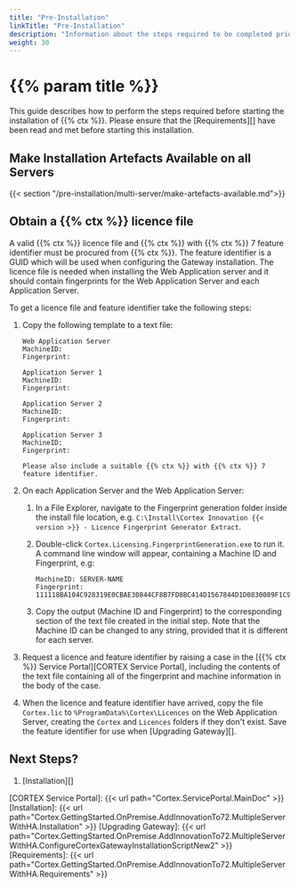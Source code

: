 ```yaml
---
title: "Pre-Installation"
linkTitle: "Pre-Installation"
description: "Information about the steps required to be completed prior to starting the installation."
weight: 30
---
```


# {{% param title %}}

This guide describes how to perform the steps required before starting the installation of {{% ctx %}}. Please ensure that the [Requirements][] have been read and met before starting this installation.

## Make Installation Artefacts Available on all Servers

{{< section "/pre-installation/multi-server/make-artefacts-available.md">}}

## Obtain a {{% ctx %}} licence file

A valid {{% ctx %}} licence file and {{% ctx %}} with {{% ctx %}} 7 feature identifier must be procured from {{% ctx %}}. The feature identifier is a GUID which will be used when configuring the Gateway installation. The licence file is needed when installing the Web Application server and it should contain fingerprints for the Web Application Server and each Application Server.

To get a licence file and feature identifier take the following steps:

1. Copy the following template to a text file:

    ```text
    Web Application Server
    MachineID: 
    Fingerprint: 

    Application Server 1
    MachineID: 
    Fingerprint: 

    Application Server 2
    MachineID: 
    Fingerprint: 

    Application Server 3
    MachineID: 
    Fingerprint: 

    Please also include a suitable {{% ctx %}} with {{% ctx %}} 7 feature identifier.
    ```

1. On each Application Server and the Web Application Server:
    1. In a File Explorer, navigate to the Fingerprint generation folder inside the install file location, e.g. `C:\Install\Cortex Innovation {{< version >}} - Licence Fingerprint Generator Extract`.
    1. Double-click `Cortex.Licensing.FingerprintGeneration.exe` to run it. A command line window will appear, containing a Machine ID and Fingerprint, e.g:

       ```text
       MachineID: SERVER-NAME
       Fingerprint: 111118BA104C928319E0CBAE30844CF8B7FD8BC414D1567844D1D0830089F1C9BF5C6
       ```

    1. Copy the output (Machine ID and Fingerprint) to the corresponding section of the text file created in the initial step. Note that the Machine ID can be changed to any string, provided that it is different for each server.
1. Request a licence and feature identifier by raising a case in the [{{% ctx %}} Service Portal][CORTEX Service Portal], including the contents of the text file containing all of the fingerprint and machine information in the body of the case.
1. When the licence and feature identifier have arrived, copy the file `Cortex.lic` to `%ProgramData%\Cortex\Licences` on the Web Application Server, creating the `Cortex` and `Licences` folders if they don't exist. Save the feature identifier for use when [Upgrading Gateway][].

## Next Steps?

1. [Installation][]

[CORTEX Service Portal]: {{< url path="Cortex.ServicePortal.MainDoc" >}}
[Installation]: {{< url path="Cortex.GettingStarted.OnPremise.AddInnovationTo72.MultipleServerWithHA.Installation" >}}
[Upgrading Gateway]: {{< url path="Cortex.GettingStarted.OnPremise.AddInnovationTo72.MultipleServerWithHA.ConfigureCortexGatewayInstallationScriptNew2" >}}
[Requirements]: {{< url path="Cortex.GettingStarted.OnPremise.AddInnovationTo72.MultipleServerWithHA.Requirements" >}}
